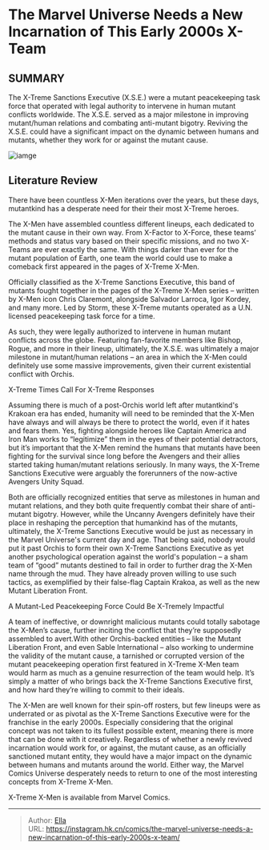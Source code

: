 # The Marvel Universe Needs a New Incarnation of This Early 2000s X-Team


## SUMMARY 



  The X-Treme Sanctions Executive (X.S.E.) were a mutant peacekeeping task force that operated with legal authority to intervene in human mutant conflicts worldwide.   The X.S.E. served as a major milestone in improving mutant/human relations and combating anti-mutant bigotry.   Reviving the X.S.E. could have a significant impact on the dynamic between humans and mutants, whether they work for or against the mutant cause.  

![iamge](https://static1.srcdn.com/wordpress/wp-content/uploads/2022/09/x-men-roster-featured.jpg)

## Literature Review

There have been countless X-Men iterations over the years, but these days, mutantkind has a desperate need for their their most X-Treme heroes.




The X-Men have assembled countless different lineups, each dedicated to the mutant cause in their own way. From X-Factor to X-Force, these teams’ methods and status vary based on their specific missions, and no two X-Teams are ever exactly the same. With things darker than ever for the mutant population of Earth, one team the world could use to make a comeback first appeared in the pages of X-Treme X-Men.




Officially classified as the X-Treme Sanctions Executive, this band of mutants fought together in the pages of the X-Treme X-Men series – written by X-Men icon Chris Claremont, alongside Salvador Larroca, Igor Kordey, and many more. Led by Storm, these X-Treme mutants operated as a U.N. licensed peacekeeping task force for a time.

          

As such, they were legally authorized to intervene in human mutant conflicts across the globe. Featuring fan-favorite members like Bishop, Rogue, and more in their lineup, ultimately, the X.S.E. was ultimately a major milestone in mutant/human relations – an area in which the X-Men could definitely use some massive improvements, given their current existential conflict with Orchis.


 X-Treme Times Call For X-Treme Responses 
          




Assuming there is much of a post-Orchis world left after mutantkind&#39;s Krakoan era has ended, humanity will need to be reminded that the X-Men have always and will always be there to protect the world, even if it hates and fears them. Yes, fighting alongside heroes like Captain America and Iron Man works to “legitimize” them in the eyes of their potential detractors, but it’s important that the X-Men remind the humans that mutants have been fighting for the survival since long before the Avengers and their allies started taking human/mutant relations seriously. In many ways, the X-Treme Sanctions Executive were arguably the forerunners of the now-active Avengers Unity Squad.

Both are officially recognized entities that serve as milestones in human and mutant relations, and they both quite frequently combat their share of anti-mutant bigotry. However, while the Uncanny Avengers definitely have their place in reshaping the perception that humankind has of the mutants, ultimately, the X-Treme Sanctions Executive would be just as necessary in the Marvel Universe&#39;s current day and age. That being said, nobody would put it past Orchis to form their own X-Treme Sanctions Executive as yet another psychological operation against the world&#39;s population – a sham team of “good” mutants destined to fail in order to further drag the X-Men name through the mud. They have already proven willing to use such tactics, as exemplified by their false-flag Captain Krakoa, as well as the new Mutant Liberation Front.






 A Mutant-Led Peacekeeping Force Could Be X-Tremely Impactful 
          

A team of ineffective, or downright malicious mutants could totally sabotage the X-Men’s cause, further inciting the conflict that they’re supposedly assembled to avert.With other Orchis-backed entities – like the Mutant Liberation Front, and even Sable International – also working to undermine the validity of the mutant cause, a tarnished or corrupted version of the mutant peacekeeping operation first featured in X-Treme X-Men team would harm as much as a genuine resurrection of the team would help. It’s simply a matter of who brings back the X-Treme Sanctions Executive first, and how hard they’re willing to commit to their ideals.

The X-Men are well known for their spin-off rosters, but few lineups were as underrated or as pivotal as the X-Treme Sanctions Executive were for the franchise in the early 2000s. Especially considering that the original concept was not taken to its fullest possible extent, meaning there is more that can be done with it creatively. Regardless of whether a newly revived incarnation would work for, or against, the mutant cause, as an officially sanctioned mutant entity, they would have a major impact on the dynamic between humans and mutants around the world. Either way, the Marvel Comics Universe desperately needs to return to one of the most interesting concepts from X-Treme X-Men.






X-Treme X-Men is available from Marvel Comics.





---

> Author: [Ella](https://instagram.hk.cn/)  
> URL: https://instagram.hk.cn/comics/the-marvel-universe-needs-a-new-incarnation-of-this-early-2000s-x-team/  

